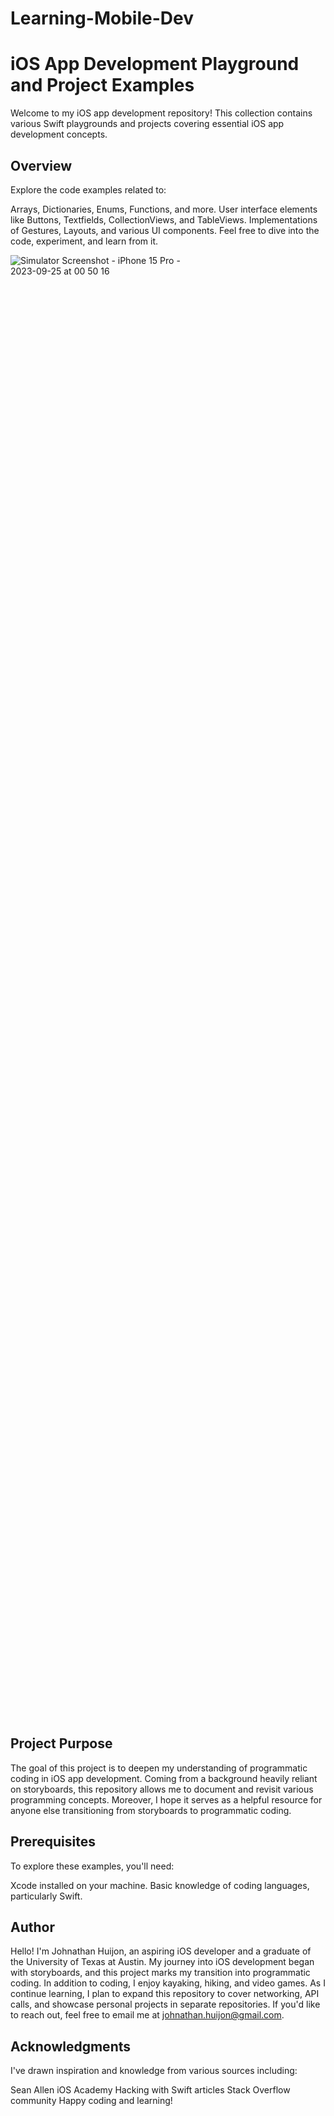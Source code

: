 # Learning-Mobile-Dev
# iOS App Development Playground and Project Examples

Welcome to my iOS app development repository! This collection contains various Swift playgrounds and projects covering essential iOS app development concepts.

## Overview

Explore the code examples related to:

Arrays, Dictionaries, Enums, Functions, and more.
User interface elements like Buttons, Textfields, CollectionViews, and TableViews.
Implementations of Gestures, Layouts, and various UI components.
Feel free to dive into the code, experiment, and learn from it.
<div style="width: 60%; height: 60%">
  
  ![Simulator Screenshot - iPhone 15 Pro - 2023-09-25 at 00 50 16](https://github.com/JohnyJocose/Learning-Mobile-Dev/assets/137121970/cdcb327f-411b-4af6-a8b0-6acef4fbe7ca)
  
</div>



## Project Purpose

The goal of this project is to deepen my understanding of programmatic coding in iOS app development. Coming from a background heavily reliant on storyboards, this repository allows me to document and revisit various programming concepts. Moreover, I hope it serves as a helpful resource for anyone else transitioning from storyboards to programmatic coding.

## Prerequisites

To explore these examples, you'll need:

Xcode installed on your machine.
Basic knowledge of coding languages, particularly Swift.
## Author

Hello! I'm Johnathan Huijon, an aspiring iOS developer and a graduate of the University of Texas at Austin. My journey into iOS development began with storyboards, and this project marks my transition into programmatic coding. In addition to coding, I enjoy kayaking, hiking, and video games. As I continue learning, I plan to expand this repository to cover networking, API calls, and showcase personal projects in separate repositories. If you'd like to reach out, feel free to email me at johnathan.huijon@gmail.com.

## Acknowledgments

I've drawn inspiration and knowledge from various sources including:

Sean Allen
iOS Academy
Hacking with Swift articles
Stack Overflow community
Happy coding and learning!
